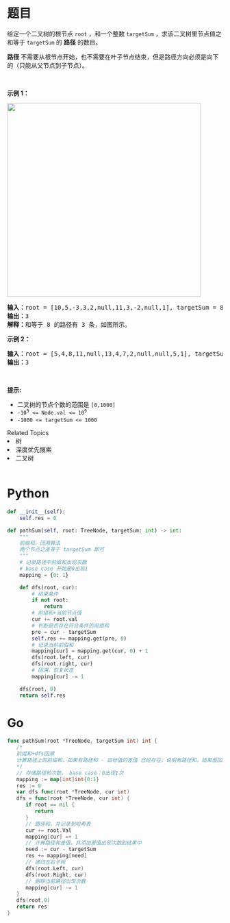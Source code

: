 # 题目
<p>给定一个二叉树的根节点 <code>root</code> ，和一个整数 <code>targetSum</code> ，求该二叉树里节点值之和等于 <code>targetSum</code> 的 <strong>路径</strong> 的数目。</p>

<p><strong>路径</strong> 不需要从根节点开始，也不需要在叶子节点结束，但是路径方向必须是向下的（只能从父节点到子节点）。</p>

<p> </p>

<p><strong>示例 1：</strong></p>

<p><img src="https://assets.leetcode.com/uploads/2021/04/09/pathsum3-1-tree.jpg" style="width: 452px; " /></p>

<pre>
<strong>输入：</strong>root = [10,5,-3,3,2,null,11,3,-2,null,1], targetSum = 8
<strong>输出：</strong>3
<strong>解释：</strong>和等于 8 的路径有 3 条，如图所示。
</pre>

<p><strong>示例 2：</strong></p>

<pre>
<strong>输入：</strong>root = [5,4,8,11,null,13,4,7,2,null,null,5,1], targetSum = 22
<strong>输出：</strong>3
</pre>

<p> </p>

<p><strong>提示:</strong></p>

<ul>
	<li>二叉树的节点个数的范围是 <code>[0,1000]</code></li>
	<li><meta charset="UTF-8" /><code>-10<sup>9</sup> <= Node.val <= 10<sup>9</sup></code> </li>
	<li><code>-1000 <= targetSum <= 1000</code> </li>
</ul>
<div><div>Related Topics</div><div><li>树</li><li>深度优先搜索</li><li>二叉树</li></div></div><br><div>

# Python

```python
def __init__(self):
    self.res = 0

def pathSum(self, root: TreeNode, targetSum: int) -> int:
    """
    前缀和，回溯算法
    两个节点之差等于 targetSum 即可
    """
    # 记录路径中前缀和出现次数
    # base case 开始是0出现1
    mapping = {0: 1}

    def dfs(root, cur):
        # 结束条件
        if not root:
            return
        # 前缀和+当前节点值
        cur += root.val
        # 判断是否存在符合条件的前缀和
        pre = cur - targetSum
        self.res += mapping.get(pre, 0)
        # 记录当前前缀和
        mapping[cur] = mapping.get(cur, 0) + 1
        dfs(root.left, cur)
        dfs(root.right, cur)
        # 回溯，恢复状态
        mapping[cur] -= 1

    dfs(root, 0)
    return self.res
```

# Go

```go
func pathSum(root *TreeNode, targetSum int) int {
   /*
   前缀和+dfs回溯
   计算路径上的前缀和，如果有路径和 - 目标值的差值 已经存在，说明有路径和，结果值加上差值的次数
   */
   // 存储路径和次数， base case：0出现1次
   mapping := map[int]int{0:1}
   res := 0
   var dfs func(root *TreeNode, cur int)
   dfs = func(root *TreeNode, cur int) {
      if root == nil {
         return
      }
      // 路径和，并记录到哈希表
      cur += root.Val
      mapping[cur] =+ 1
      // 计算路径和差值，并添加差值出现次数到结果中
      need := cur - targetSum
      res += mapping[need]
      // 递归左右子树
      dfs(root.Left, cur)
      dfs(root.Right, cur)
      // 删除当前路径出现次数
      mapping[cur] -= 1
   }
   dfs(root,0)
   return res
}
```